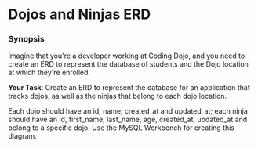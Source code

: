 # Dojos and Ninjas ERD

### Synopsis

Imagine that you're a developer working at Coding Dojo, and you need to create an ERD to represent the database of students and the Dojo location at which they're enrolled.


**Your Task**: Create an ERD to represent the database for an application that tracks dojos, as well as the ninjas that belong to each dojo location.

Each dojo should have an id, name, created_at and updated_at; each ninja should have an id, first_name, last_name, age, created_at, updated_at and belong to a specific dojo. Use the MySQL Workbench for creating this diagram.

